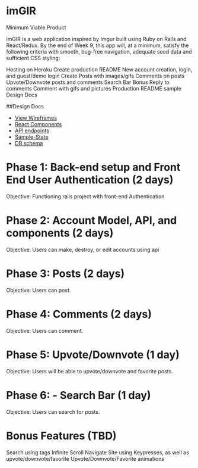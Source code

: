 

# imGIR

Minimum Viable Product

imGIR is a web application inspired by Imgur built using Ruby on Rails and React/Redux. By the end of Week 9, this app will, at a minimum, satisfy the following criteria with smooth, bug-free navigation, adequate seed data and sufficient CSS styling:

Hosting on Heroku
Create production README
New account creation, login, and guest/demo login
Create Posts with images/gifs
Comments on posts
Upvote/Downvote posts and comments
Search Bar Bonus Reply to comments Comment with gifs and pictures Production README sample
Design Docs


##Design Docs

* [View Wireframes][views]
* [React Components][components]
* [API endpoints][endpoints]
* [Sample-State][sample-state]
* [DB schema][schema]

[views]: ./wireframes
[components]: ./component-heirarchy.md
[endpoints]: ./api-endpoints.md
[sample-state]: ./sample-state.md
[schema]: ./schema.md

# Phase 1: Back-end setup and Front End User Authentication (2 days)

  Objective: Functioning rails project with front-end Authentication

# Phase 2: Account Model, API, and components (2 days)

Objective: Users can make, destroy, or edit accounts using api

# Phase 3: Posts (2 days)

Objective: Users can post.

# Phase 4: Comments (2 days)

Objective: Users can comment.

# Phase 5: Upvote/Downvote (1 day)

Objective: Users will be able to upvote/downvote and favorite posts.

# Phase 6: - Search Bar (1 day)

Objective: Users can search for posts.

# Bonus Features (TBD)
  Search using tags
  Infinite Scroll
  Navigate Site using Keypresses, as well as upvote/downvote/favorite
  Upvote/Downvote/Favorite animations
